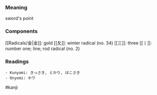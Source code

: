 ### Meaning

sword's point

### Components

[[Radicals/金|金]]: gold [[夂]]: winter radical (no. 34) [[三]]: three [[丨]]: number one; line; rod radical (no. 2)

### Readings

```
- Kunyomi: きっさき, とかり, ほこさき
- Onyomi: ホウ
```

#kanji